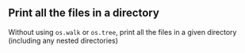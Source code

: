 ## Print all the files in a directory

Without using `os.walk` or `os.tree`, print all the files in a given directory (including any nested directories)
